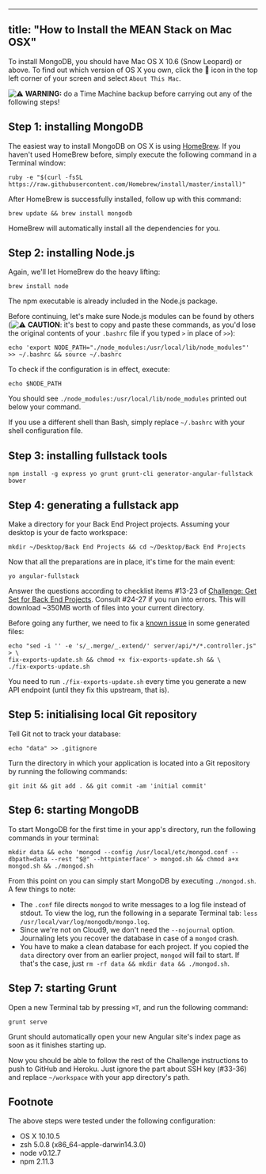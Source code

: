 
---
title: "How to Install the MEAN Stack on Mac OSX"
---

To install MongoDB, you should have Mac OS X 10.6 (Snow Leopard) or above. To find out which version of OS X you own, click the  icon in the top left corner of your screen and select `About This Mac`.

![:warning:](//forum.freecodecamp.com/images/emoji/emoji_one/warning.png?v=2 ":warning:") **WARNING:** do a Time Machine backup before carrying out any of the following steps!

## Step 1: installing MongoDB

The easiest way to install MongoDB on OS X is using [HomeBrew](http://brew.sh/). If you haven't used HomeBrew before, simply execute the following command in a Terminal window:

    ruby -e "$(curl -fsSL https://raw.githubusercontent.com/Homebrew/install/master/install)"

After HomeBrew is successfully installed, follow up with this command:

    brew update && brew install mongodb

HomeBrew will automatically install all the dependencies for you.

## Step 2: installing Node.js

Again, we'll let HomeBrew do the heavy lifting:

    brew install node

The npm executable is already included in the Node.js package.

Before continuing, let's make sure Node.js modules can be found by others (![:warning:](//forum.freecodecamp.com/images/emoji/emoji_one/warning.png?v=2 ":warning:") **CAUTION**: it's best to copy and paste these commands, as you'd lose the original contents of your `.bashrc` file if you typed `>` in place of `>>`):

    echo 'export NODE_PATH="./node_modules:/usr/local/lib/node_modules"' >> ~/.bashrc && source ~/.bashrc

To check if the configuration is in effect, execute:

    echo $NODE_PATH

You should see `./node_modules:/usr/local/lib/node_modules` printed out below your command.

If you use a different shell than Bash, simply replace `~/.bashrc` with your shell configuration file.

## Step 3: installing fullstack tools

    npm install -g express yo grunt grunt-cli generator-angular-fullstack bower

## Step 4: generating a fullstack app

Make a directory for your Back End Project projects. Assuming your desktop is your de facto workspace:

    mkdir ~/Desktop/Back End Projects && cd ~/Desktop/Back End Projects

Now that all the preparations are in place, it's time for the main event:

    yo angular-fullstack

Answer the questions according to checklist items <span class="hashtag">#13-23</span> of [Challenge: Get Set for Back End Projects](http://www.freecodecamp.com/challenges/get-set-for-our-back-end-development-projects). Consult <span class="hashtag">#24-27</span> if you run into errors. This will download ~350MB worth of files into your current directory.

Before going any further, we need to fix a [known issue](https://github.com/clnhll/guidetobasejumps#fixing-exportsupdate) in some generated files:

    echo "sed -i '' -e 's/_.merge/_.extend/' server/api/*/*.controller.js" > \
    fix-exports-update.sh && chmod +x fix-exports-update.sh && \
    ./fix-exports-update.sh

You need to run `./fix-exports-update.sh` every time you generate a new API endpoint (until they fix this upstream, that is).

## Step 5: initialising local Git repository

Tell Git not to track your database:

    echo "data" >> .gitignore

Turn the directory in which your application is located into a Git repository by running the following commands:

    git init && git add . && git commit -am 'initial commit'

## Step 6: starting MongoDB

To start MongoDB for the first time in your app's directory, run the following commands in your terminal:

    mkdir data && echo 'mongod --config /usr/local/etc/mongod.conf --dbpath=data --rest "$@" --httpinterface' > mongod.sh && chmod a+x mongod.sh && ./mongod.sh

From this point on you can simply start MongoDB by executing `./mongod.sh`. A few things to note:

*   The `.conf` file directs `mongod` to write messages to a log file instead of stdout. To view the log, run the following in a separate Terminal tab: `less /usr/local/var/log/mongodb/mongo.log`.
*   Since we're not on Cloud9, we don't need the `--nojournal` option. Journaling lets you recover the database in case of a `mongod` crash.
*   You have to make a clean database for each project. If you copied the `data` directory over from an earlier project, `mongod` will fail to start. If that's the case, just `rm -rf data && mkdir data && ./mongod.sh`.

## Step 7: starting Grunt

Open a new Terminal tab by pressing `⌘T`, and run the following command:

    grunt serve

Grunt should automatically open your new Angular site's index page as soon as it finishes starting up.

Now you should be able to follow the rest of the Challenge instructions to push to GitHub and Heroku. Just ignore the part about SSH key (#33-36) and replace `~/workspace` with your app directory's path.

## Footnote

The above steps were tested under the following configuration:

*   OS X 10.10.5
*   zsh 5.0.8 (x86_64-apple-darwin14.3.0)
*   node v0.12.7
*   npm 2.11.3
